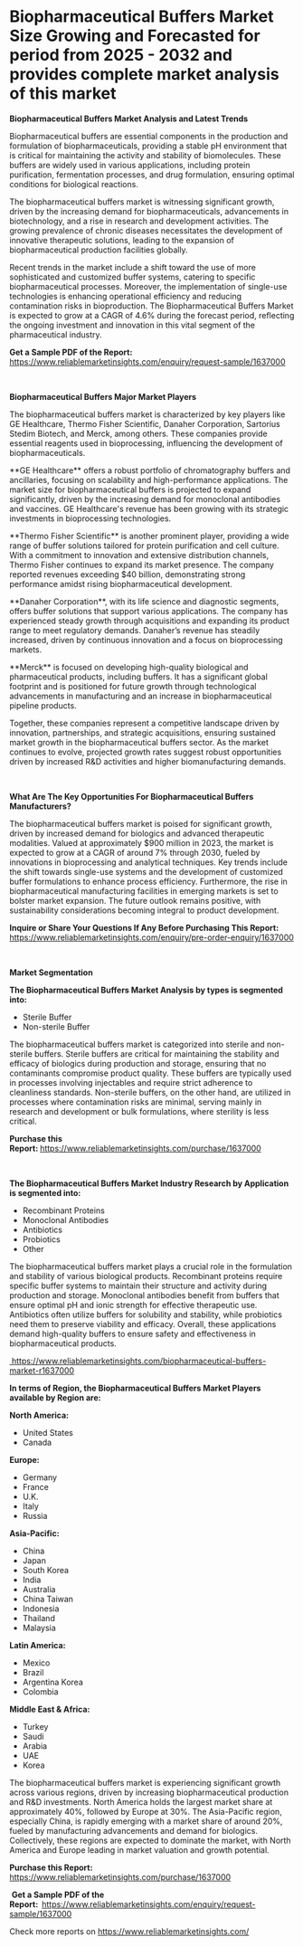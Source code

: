 <p><h1>Biopharmaceutical Buffers Market Size Growing and Forecasted for period from 2025 - 2032 and provides complete market analysis of this market</h1></p><p><strong>Biopharmaceutical Buffers Market Analysis and Latest Trends</strong></p>
<p><p>Biopharmaceutical buffers are essential components in the production and formulation of biopharmaceuticals, providing a stable pH environment that is critical for maintaining the activity and stability of biomolecules. These buffers are widely used in various applications, including protein purification, fermentation processes, and drug formulation, ensuring optimal conditions for biological reactions.</p><p>The biopharmaceutical buffers market is witnessing significant growth, driven by the increasing demand for biopharmaceuticals, advancements in biotechnology, and a rise in research and development activities. The growing prevalence of chronic diseases necessitates the development of innovative therapeutic solutions, leading to the expansion of biopharmaceutical production facilities globally.</p><p>Recent trends in the market include a shift toward the use of more sophisticated and customized buffer systems, catering to specific biopharmaceutical processes. Moreover, the implementation of single-use technologies is enhancing operational efficiency and reducing contamination risks in bioproduction. The Biopharmaceutical Buffers Market is expected to grow at a CAGR of 4.6% during the forecast period, reflecting the ongoing investment and innovation in this vital segment of the pharmaceutical industry.</p></p>
<p><strong>Get a Sample PDF of the Report:&nbsp;</strong> <a href="https://www.reliablemarketinsights.com/enquiry/request-sample/1637000?utm_campaign=3270&utm_medium=2&utm_source=Github&utm_content=ia&utm_term=23032025&utm_id=biopharmaceutical-buffers">https://www.reliablemarketinsights.com/enquiry/request-sample/1637000</a></p>
<p>&nbsp;</p>
<p><strong>Biopharmaceutical Buffers Major Market Players</strong></p>
<p><p>The biopharmaceutical buffers market is characterized by key players like GE Healthcare, Thermo Fisher Scientific, Danaher Corporation, Sartorius Stedim Biotech, and Merck, among others. These companies provide essential reagents used in bioprocessing, influencing the development of biopharmaceuticals.</p><p>**GE Healthcare** offers a robust portfolio of chromatography buffers and ancillaries, focusing on scalability and high-performance applications. The market size for biopharmaceutical buffers is projected to expand significantly, driven by the increasing demand for monoclonal antibodies and vaccines. GE Healthcare's revenue has been growing with its strategic investments in bioprocessing technologies.</p><p>**Thermo Fisher Scientific** is another prominent player, providing a wide range of buffer solutions tailored for protein purification and cell culture. With a commitment to innovation and extensive distribution channels, Thermo Fisher continues to expand its market presence. The company reported revenues exceeding $40 billion, demonstrating strong performance amidst rising biopharmaceutical development.</p><p>**Danaher Corporation**, with its life science and diagnostic segments, offers buffer solutions that support various applications. The company has experienced steady growth through acquisitions and expanding its product range to meet regulatory demands. Danaher’s revenue has steadily increased, driven by continuous innovation and a focus on bioprocessing markets.</p><p>**Merck** is focused on developing high-quality biological and pharmaceutical products, including buffers. It has a significant global footprint and is positioned for future growth through technological advancements in manufacturing and an increase in biopharmaceutical pipeline products.</p><p>Together, these companies represent a competitive landscape driven by innovation, partnerships, and strategic acquisitions, ensuring sustained market growth in the biopharmaceutical buffers sector. As the market continues to evolve, projected growth rates suggest robust opportunities driven by increased R&D activities and higher biomanufacturing demands.</p></p>
<p>&nbsp;</p>
<p><strong>What Are The Key Opportunities For Biopharmaceutical Buffers Manufacturers?</strong></p>
<p><p>The biopharmaceutical buffers market is poised for significant growth, driven by increased demand for biologics and advanced therapeutic modalities. Valued at approximately $900 million in 2023, the market is expected to grow at a CAGR of around 7% through 2030, fueled by innovations in bioprocessing and analytical techniques. Key trends include the shift towards single-use systems and the development of customized buffer formulations to enhance process efficiency. Furthermore, the rise in biopharmaceutical manufacturing facilities in emerging markets is set to bolster market expansion. The future outlook remains positive, with sustainability considerations becoming integral to product development.</p></p>
<p><strong>Inquire or Share Your Questions If Any Before Purchasing This Report:</strong> <a href="https://www.reliablemarketinsights.com/enquiry/pre-order-enquiry/1637000?utm_campaign=3270&utm_medium=2&utm_source=Github&utm_content=ia&utm_term=23032025&utm_id=biopharmaceutical-buffers">https://www.reliablemarketinsights.com/enquiry/pre-order-enquiry/1637000</a></p>
<p>&nbsp;</p>
<p><strong>Market Segmentation</strong></p>
<p><strong>The Biopharmaceutical Buffers Market Analysis by types is segmented into:</strong></p>
<p><ul><li>Sterile Buffer</li><li>Non-sterile Buffer</li></ul></p>
<p><p>The biopharmaceutical buffers market is categorized into sterile and non-sterile buffers. Sterile buffers are critical for maintaining the stability and efficacy of biologics during production and storage, ensuring that no contaminants compromise product quality. These buffers are typically used in processes involving injectables and require strict adherence to cleanliness standards. Non-sterile buffers, on the other hand, are utilized in processes where contamination risks are minimal, serving mainly in research and development or bulk formulations, where sterility is less critical.</p></p>
<p><strong>Purchase this Report:&nbsp;</strong><a href="https://www.reliablemarketinsights.com/purchase/1637000?utm_campaign=3270&utm_medium=2&utm_source=Github&utm_content=ia&utm_term=23032025&utm_id=biopharmaceutical-buffers">https://www.reliablemarketinsights.com/purchase/1637000</a></p>
<p>&nbsp;</p>
<p><strong>The Biopharmaceutical Buffers Market Industry Research by Application is segmented into:</strong></p>
<p><ul><li>Recombinant Proteins</li><li>Monoclonal Antibodies</li><li>Antibiotics</li><li>Probiotics</li><li>Other</li></ul></p>
<p><p>The biopharmaceutical buffers market plays a crucial role in the formulation and stability of various biological products. Recombinant proteins require specific buffer systems to maintain their structure and activity during production and storage. Monoclonal antibodies benefit from buffers that ensure optimal pH and ionic strength for effective therapeutic use. Antibiotics often utilize buffers for solubility and stability, while probiotics need them to preserve viability and efficacy. Overall, these applications demand high-quality buffers to ensure safety and effectiveness in biopharmaceutical products.</p></p>
<p><a href="https://www.reliablemarketinsights.com/biopharmaceutical-buffers-market-r1637000?utm_campaign=3270&utm_medium=2&utm_source=Github&utm_content=ia&utm_term=23032025&utm_id=biopharmaceutical-buffers">&nbsp;https://www.reliablemarketinsights.com/biopharmaceutical-buffers-market-r1637000</a></p>
<p><strong>In terms of Region, the Biopharmaceutical Buffers Market Players available by Region are:</strong></p>
<p>
    <p> <strong> North America: </strong>
        <ul>
            <li>United States</li>
            <li>Canada</li>
        </ul>
        </p> 
    <p> <strong> Europe: </strong>
        <ul>
            <li>Germany</li>
            <li>France</li>
            <li>U.K.</li>
            <li>Italy</li>
            <li>Russia</li>
        </ul>
        </p> 
    <p> <strong> Asia-Pacific: </strong>
        <ul>
            <li>China</li>
            <li>Japan</li>
            <li>South Korea</li>
            <li>India</li>
            <li>Australia</li>
            <li>China Taiwan</li>
            <li>Indonesia</li>
            <li>Thailand</li>
            <li>Malaysia</li>
        </ul>
        </p> 
    <p> <strong> Latin America: </strong>
        <ul>
            <li>Mexico</li>
            <li>Brazil</li>
            <li>Argentina Korea</li>
            <li>Colombia</li>
        </ul>
        </p> 
    <p> <strong> Middle East & Africa: </strong>
        <ul>
            <li>Turkey</li>
            <li>Saudi</li>
            <li>Arabia</li>
            <li>UAE</li>
            <li>Korea</li>
        </ul>
    </p>
    </p>
<p><p>The biopharmaceutical buffers market is experiencing significant growth across various regions, driven by increasing biopharmaceutical production and R&D investments. North America holds the largest market share at approximately 40%, followed by Europe at 30%. The Asia-Pacific region, especially China, is rapidly emerging with a market share of around 20%, fueled by manufacturing advancements and demand for biologics. Collectively, these regions are expected to dominate the market, with North America and Europe leading in market valuation and growth potential.</p></p>
<p><strong>Purchase this Report: </strong><a href="https://www.reliablemarketinsights.com/purchase/1637000?utm_campaign=3270&utm_medium=2&utm_source=Github&utm_content=ia&utm_term=23032025&utm_id=biopharmaceutical-buffers">https://www.reliablemarketinsights.com/purchase/1637000</a></p>
<p>&nbsp;<strong>Get a Sample PDF of the Report:&nbsp;&nbsp;</strong><a href="https://www.reliablemarketinsights.com/enquiry/request-sample/1637000?utm_campaign=3270&utm_medium=2&utm_source=Github&utm_content=ia&utm_term=23032025&utm_id=biopharmaceutical-buffers">https://www.reliablemarketinsights.com/enquiry/request-sample/1637000</a></p>
<p><strong></strong></p>
<p>Check more reports on <a href="https://www.reliablemarketinsights.com/?utm_campaign=3270&utm_medium=2&utm_source=Github&utm_content=ia&utm_term=23032025&utm_id=biopharmaceutical-buffers">https://www.reliablemarketinsights.com/</a></p>
